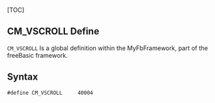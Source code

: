 [TOC]
## CM_VSCROLL Define

`CM_VSCROLL` Is a global definition within the MyFbFramework, part of the freeBasic framework.
## Syntax

```freeBasic
#define CM_VSCROLL     40004
```

